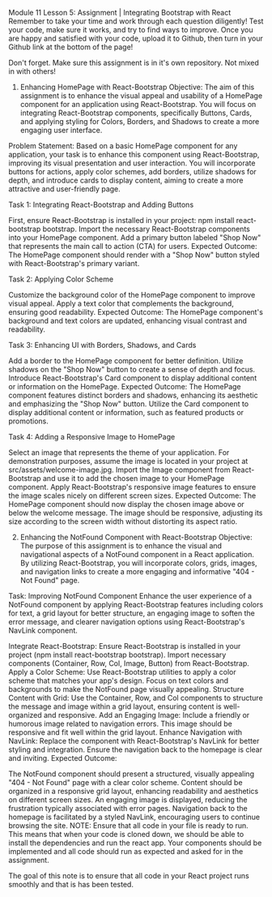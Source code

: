 Module 11 Lesson 5: Assignment | Integrating Bootstrap with React
Remember to take your time and work through each question diligently! Test your code, make sure it works, and try to find ways to improve. Once you are happy and satisfied with your code, upload it to Github, then turn in your Github link at the bottom of the page!

Don't forget. Make sure this assignment is in it's own repository. Not mixed in with others!

1. Enhancing HomePage with React-Bootstrap
Objective: The aim of this assignment is to enhance the visual appeal and usability of a HomePage component for an application using React-Bootstrap. You will focus on integrating React-Bootstrap components, specifically Buttons, Cards, and applying styling for Colors, Borders, and Shadows to create a more engaging user interface.

Problem Statement: Based on a basic HomePage component for any application, your task is to enhance this component using React-Bootstrap, improving its visual presentation and user interaction. You will incorporate buttons for actions, apply color schemes, add borders, utilize shadows for depth, and introduce cards to display content, aiming to create a more attractive and user-friendly page.

Task 1: Integrating React-Bootstrap and Adding Buttons

First, ensure React-Bootstrap is installed in your project: npm install react-bootstrap bootstrap.
Import the necessary React-Bootstrap components into your HomePage component.
Add a primary button labeled "Shop Now" that represents the main call to action (CTA) for users. Expected Outcome:
The HomePage component should render with a "Shop Now" button styled with React-Bootstrap's primary variant.

Task 2: Applying Color Scheme

Customize the background color of the HomePage component to improve visual appeal.
Apply a text color that complements the background, ensuring good readability. Expected Outcome:
The HomePage component's background and text colors are updated, enhancing visual contrast and readability.

Task 3: Enhancing UI with Borders, Shadows, and Cards

Add a border to the HomePage component for better definition.
Utilize shadows on the "Shop Now" button to create a sense of depth and focus.
Introduce React-Bootstrap's Card component to display additional content or information on the HomePage. Expected Outcome:
The HomePage component features distinct borders and shadows, enhancing its aesthetic and emphasizing the "Shop Now" button.
Utilize the Card component to display additional content or information, such as featured products or promotions.

Task 4: Adding a Responsive Image to HomePage

Select an image that represents the theme of your application. For demonstration purposes, assume the image is located in your project at src/assets/welcome-image.jpg.
Import the Image component from React-Bootstrap and use it to add the chosen image to your HomePage component.
Apply React-Bootstrap's responsive image features to ensure the image scales nicely on different screen sizes.
Expected Outcome:
The HomePage component should now display the chosen image above or below the welcome message.
The image should be responsive, adjusting its size according to the screen width without distorting its aspect ratio.

2. Enhancing the NotFound Component with React-Bootstrap
Objective: The purpose of this assignment is to enhance the visual and navigational aspects of a NotFound component in a React application. By utilizing React-Bootstrap, you will incorporate colors, grids, images, and navigation links to create a more engaging and informative "404 - Not Found" page.

Task: Improving NotFound Component Enhance the user experience of a NotFound component by applying React-Bootstrap features including colors for text, a grid layout for better structure, an engaging image to soften the error message, and clearer navigation options using React-Bootstrap's NavLink component.

Integrate React-Bootstrap:
Ensure React-Bootstrap is installed in your project (npm install react-bootstrap bootstrap).
Import necessary components (Container, Row, Col, Image, Button) from React-Bootstrap.
Apply a Color Scheme:
Use React-Bootstrap utilities to apply a color scheme that matches your app's design. Focus on text colors and backgrounds to make the NotFound page visually appealing.
Structure Content with Grid:
Use the Container, Row, and Col components to structure the message and image within a grid layout, ensuring content is well-organized and responsive.
Add an Engaging Image:
Include a friendly or humorous image related to navigation errors. This image should be responsive and fit well within the grid layout.
Enhance Navigation with NavLink:
Replace the <Link> component with React-Bootstrap's NavLink for better styling and integration. Ensure the navigation back to the homepage is clear and inviting.
Expected Outcome:

The NotFound component should present a structured, visually appealing "404 - Not Found" page with a clear color scheme.
Content should be organized in a responsive grid layout, enhancing readability and aesthetics on different screen sizes.
An engaging image is displayed, reducing the frustration typically associated with error pages.
Navigation back to the homepage is facilitated by a styled NavLink, encouraging users to continue browsing the site.
NOTE: Ensure that all code in your file is ready to run. This means that when your code is cloned down, we should be able to install the dependencies and run the react app. Your components should be implemented and all code should run as expected and asked for in the assignment.

The goal of this note is to ensure that all code in your React project runs smoothly and that is has been tested.